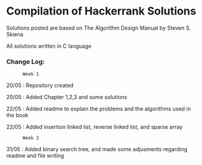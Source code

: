 # Compilation of Hackerrank Solutions

Solutions posted are based on The Algorithm Design Manual by Steven S. Skiena

All solutions written in C language


### Change Log:
          Week 1

20/05 :   Repository created

20/05 :   Added Chapter 1,2,3 and some solutions

22/05 :   Added readme to explain the problems and the algorithms used in the book
          
22/05 :   Added insertion linked list, reverse linked list, and sparse array 

          Week 2

31/05 :   Added binary search tree, and made some adjusments regarding readme and file writing
